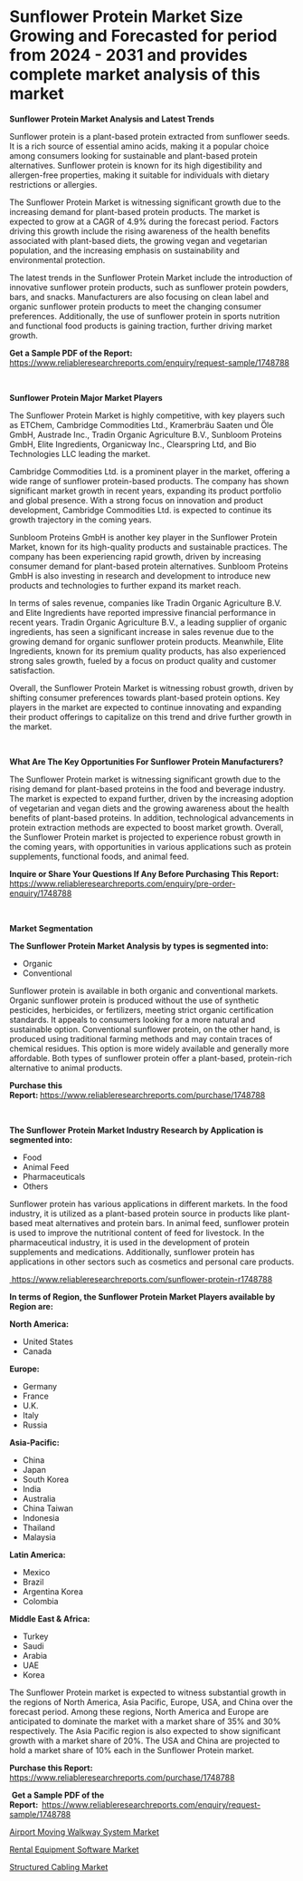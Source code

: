 <p><h1>Sunflower Protein Market Size Growing and Forecasted for period from 2024 - 2031 and provides complete market analysis of this market</h1></p><p><strong>Sunflower Protein Market Analysis and Latest Trends</strong></p>
<p><p>Sunflower protein is a plant-based protein extracted from sunflower seeds. It is a rich source of essential amino acids, making it a popular choice among consumers looking for sustainable and plant-based protein alternatives. Sunflower protein is known for its high digestibility and allergen-free properties, making it suitable for individuals with dietary restrictions or allergies.</p><p>The Sunflower Protein Market is witnessing significant growth due to the increasing demand for plant-based protein products. The market is expected to grow at a CAGR of 4.9% during the forecast period. Factors driving this growth include the rising awareness of the health benefits associated with plant-based diets, the growing vegan and vegetarian population, and the increasing emphasis on sustainability and environmental protection.</p><p>The latest trends in the Sunflower Protein Market include the introduction of innovative sunflower protein products, such as sunflower protein powders, bars, and snacks. Manufacturers are also focusing on clean label and organic sunflower protein products to meet the changing consumer preferences. Additionally, the use of sunflower protein in sports nutrition and functional food products is gaining traction, further driving market growth.</p></p>
<p><strong>Get a Sample PDF of the Report:&nbsp;</strong> <a href="https://www.reliableresearchreports.com/enquiry/request-sample/1748788">https://www.reliableresearchreports.com/enquiry/request-sample/1748788</a></p>
<p>&nbsp;</p>
<p><strong>Sunflower Protein Major Market Players</strong></p>
<p><p>The Sunflower Protein Market is highly competitive, with key players such as ETChem, Cambridge Commodities Ltd., Kramerbräu Saaten und Öle GmbH, Austrade Inc., Tradin Organic Agriculture B.V., Sunbloom Proteins GmbH, Elite Ingredients, Organicway Inc., Clearspring Ltd, and Bio Technologies LLC leading the market.</p><p>Cambridge Commodities Ltd. is a prominent player in the market, offering a wide range of sunflower protein-based products. The company has shown significant market growth in recent years, expanding its product portfolio and global presence. With a strong focus on innovation and product development, Cambridge Commodities Ltd. is expected to continue its growth trajectory in the coming years.</p><p>Sunbloom Proteins GmbH is another key player in the Sunflower Protein Market, known for its high-quality products and sustainable practices. The company has been experiencing rapid growth, driven by increasing consumer demand for plant-based protein alternatives. Sunbloom Proteins GmbH is also investing in research and development to introduce new products and technologies to further expand its market reach.</p><p>In terms of sales revenue, companies like Tradin Organic Agriculture B.V. and Elite Ingredients have reported impressive financial performance in recent years. Tradin Organic Agriculture B.V., a leading supplier of organic ingredients, has seen a significant increase in sales revenue due to the growing demand for organic sunflower protein products. Meanwhile, Elite Ingredients, known for its premium quality products, has also experienced strong sales growth, fueled by a focus on product quality and customer satisfaction.</p><p>Overall, the Sunflower Protein Market is witnessing robust growth, driven by shifting consumer preferences towards plant-based protein options. Key players in the market are expected to continue innovating and expanding their product offerings to capitalize on this trend and drive further growth in the market.</p></p>
<p>&nbsp;</p>
<p><strong>What Are The Key Opportunities For Sunflower Protein Manufacturers?</strong></p>
<p><p>The Sunflower Protein market is witnessing significant growth due to the rising demand for plant-based proteins in the food and beverage industry. The market is expected to expand further, driven by the increasing adoption of vegetarian and vegan diets and the growing awareness about the health benefits of plant-based proteins. In addition, technological advancements in protein extraction methods are expected to boost market growth. Overall, the Sunflower Protein market is projected to experience robust growth in the coming years, with opportunities in various applications such as protein supplements, functional foods, and animal feed.</p></p>
<p><strong>Inquire or Share Your Questions If Any Before Purchasing This Report:</strong> <a href="https://www.reliableresearchreports.com/enquiry/pre-order-enquiry/1748788">https://www.reliableresearchreports.com/enquiry/pre-order-enquiry/1748788</a></p>
<p>&nbsp;</p>
<p><strong>Market Segmentation</strong></p>
<p><strong>The Sunflower Protein Market Analysis by types is segmented into:</strong></p>
<p><ul><li>Organic</li><li>Conventional</li></ul></p>
<p><p>Sunflower protein is available in both organic and conventional markets. Organic sunflower protein is produced without the use of synthetic pesticides, herbicides, or fertilizers, meeting strict organic certification standards. It appeals to consumers looking for a more natural and sustainable option. Conventional sunflower protein, on the other hand, is produced using traditional farming methods and may contain traces of chemical residues. This option is more widely available and generally more affordable. Both types of sunflower protein offer a plant-based, protein-rich alternative to animal products.</p></p>
<p><strong>Purchase this Report:&nbsp;</strong><a href="https://www.reliableresearchreports.com/purchase/1748788">https://www.reliableresearchreports.com/purchase/1748788</a></p>
<p>&nbsp;</p>
<p><strong>The Sunflower Protein Market Industry Research by Application is segmented into:</strong></p>
<p><ul><li>Food</li><li>Animal Feed</li><li>Pharmaceuticals</li><li>Others</li></ul></p>
<p><p>Sunflower protein has various applications in different markets. In the food industry, it is utilized as a plant-based protein source in products like plant-based meat alternatives and protein bars. In animal feed, sunflower protein is used to improve the nutritional content of feed for livestock. In the pharmaceutical industry, it is used in the development of protein supplements and medications. Additionally, sunflower protein has applications in other sectors such as cosmetics and personal care products.</p></p>
<p><a href="https://www.reliableresearchreports.com/sunflower-protein-r1748788">&nbsp;https://www.reliableresearchreports.com/sunflower-protein-r1748788</a></p>
<p><strong>In terms of Region, the Sunflower Protein Market Players available by Region are:</strong></p>
<p>
    <p> <strong> North America: </strong>
        <ul>
            <li>United States</li>
            <li>Canada</li>
        </ul>
        </p> 
    <p> <strong> Europe: </strong>
        <ul>
            <li>Germany</li>
            <li>France</li>
            <li>U.K.</li>
            <li>Italy</li>
            <li>Russia</li>
        </ul>
        </p> 
    <p> <strong> Asia-Pacific: </strong>
        <ul>
            <li>China</li>
            <li>Japan</li>
            <li>South Korea</li>
            <li>India</li>
            <li>Australia</li>
            <li>China Taiwan</li>
            <li>Indonesia</li>
            <li>Thailand</li>
            <li>Malaysia</li>
        </ul>
        </p> 
    <p> <strong> Latin America: </strong>
        <ul>
            <li>Mexico</li>
            <li>Brazil</li>
            <li>Argentina Korea</li>
            <li>Colombia</li>
        </ul>
        </p> 
    <p> <strong> Middle East & Africa: </strong>
        <ul>
            <li>Turkey</li>
            <li>Saudi</li>
            <li>Arabia</li>
            <li>UAE</li>
            <li>Korea</li>
        </ul>
    </p>
    </p>
<p><p>The Sunflower Protein market is expected to witness substantial growth in the regions of North America, Asia Pacific, Europe, USA, and China over the forecast period. Among these regions, North America and Europe are anticipated to dominate the market with a market share of 35% and 30% respectively. The Asia Pacific region is also expected to show significant growth with a market share of 20%. The USA and China are projected to hold a market share of 10% each in the Sunflower Protein market.</p></p>
<p><strong>Purchase this Report: </strong><a href="https://www.reliableresearchreports.com/purchase/1748788">https://www.reliableresearchreports.com/purchase/1748788</a></p>
<p>&nbsp;<strong>Get a Sample PDF of the Report:&nbsp;&nbsp;</strong><a href="https://www.reliableresearchreports.com/enquiry/request-sample/1748788">https://www.reliableresearchreports.com/enquiry/request-sample/1748788</a></p>
<p><strong></strong></p>
<p><p><a href="https://github.com/HugoFirst21/Market-Research-Report-List-1/blob/main/airport-moving-walkway-system-market.md">Airport Moving Walkway System Market</a></p><p><a href="https://www.linkedin.com/pulse/rental-equipment-software-market-size-reveals-best-marketing-1qese">Rental Equipment Software Market</a></p><p><a href="https://www.linkedin.com/pulse/structured-cabling-market-competitive-analysis-trends-forecast-rivaf">Structured Cabling Market</a></p></p>